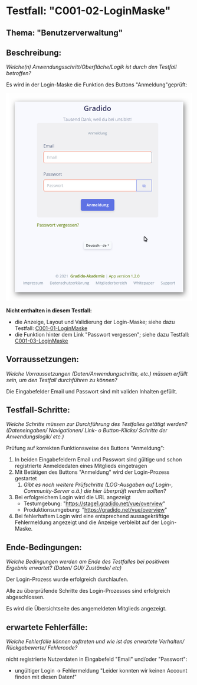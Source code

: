 # Testfall: "C001-02-LoginMaske"

## Thema: "Benutzerverwaltung"

## Beschreibung:

*Welche(n) Anwendungsschritt/Oberfläche/Logik ist durch den Testfall betroffen?*

Es wird in der Login-Maske die Funktion des Buttons "Anmeldung"geprüft:

![Login Maske](../image/C001-01-LoginMaske.png)


**Nicht enthalten in diesem Testfall:**

* die Anzeige, Layout und Validierung der Login-Maske; siehe dazu Testfall: [C001-01-LoginMaske](file::./C001-01-LoginMakse.md)
* die Funktion hinter dem Link "Passwort vergessen"; siehe dazu Testfall: [C001-03-LoginMaske](C001-03-LoginMaske.md)

## Vorraussetzungen:

*Welche Vorraussetzungen (Daten/Anwendungschritte, etc.) müssen erfüllt sein, um den Testfall durchführen zu können?*

Die Eingabefelder Email und Passwort sind mit validen Inhalten gefüllt.


## Testfall-Schritte:

*Welche Schritte müssen zur Durchführung des Testfalles getätigt werden?  (Dateneingaben/ Navigationen/ Link- o Button-Klicks/ Schritte der Anwendungslogik/ etc.)*

Prüfung auf korrekten Funktionsweise des Buttons "Anmeldung":

1. In beiden Eingabefeldern Email und Passwort sind gültige und schon registrierte Anmeldedaten eines Mitglieds eingetragen
2. Mit Betätigen des Buttons "Anmeldung" wird der Login-Prozess gestartet
   1. *Gibt es noch weitere Prüfschritte (LOG-Ausgaben auf Login-, Community-Server o.ä.) die hier überprüft werden sollten?*
3. Bei erfolgreichem Login wird die URL angezeigt
   * Testumgebung: "https://stage1.gradido.net/vue/overview"
   * Produktionsumgebung: "https://gradido.net/vue/overview"
4. Bei fehlerhaftem Login wird eine entsprechend aussagekräftige Fehlermeldung angezeigt und die Anzeige verbleibt auf der Login-Maske.



## Ende-Bedingungen:

*Welche Bedingungen werden am Ende des Testfalles bei positivem Ergebnis erwartet? (Daten/ GUI/ Zustände/ etc)*

Der Login-Prozess wurde erfolgreich durchlaufen.

Alle zu überprüfende Schritte des Login-Prozesses sind erfolgreich abgeschlossen.

Es wird die Übersichtseite des angemeldeten Mitglieds angezeigt.


## erwartete Fehlerfälle:

*Welche Fehlerfälle können auftreten und wie ist das erwartete Verhalten/ Rückgabewerte/  Fehlercode?*

nicht registrierte Nutzerdaten in Eingabefeld "Email" und/oder "Passwort":

* ungültiger Login -> Fehlermeldung "Leider konnten wir keinen Account finden mit diesen Daten!"
